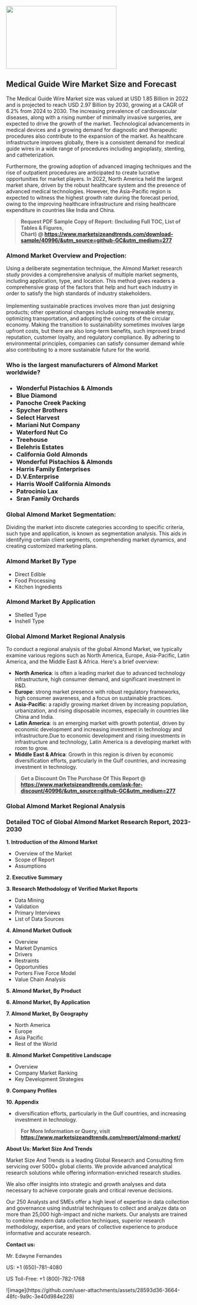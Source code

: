 <p><img class="alignnone size-medium wp-image-20088" src="https://ffe5etoiles.com/wp-content/uploads/2024/12/MST1-300x171.png" alt="" width="300" height="171" /></p><h2>Medical Guide Wire Market Size and Forecast</h2><p>The Medical Guide Wire Market size was valued at USD 1.85 Billion in 2022 and is projected to reach USD 2.97 Billion by 2030, growing at a CAGR of 6.2% from 2024 to 2030. The increasing prevalence of cardiovascular diseases, along with a rising number of minimally invasive surgeries, are expected to drive the growth of the market. Technological advancements in medical devices and a growing demand for diagnostic and therapeutic procedures also contribute to the expansion of the market. As healthcare infrastructure improves globally, there is a consistent demand for medical guide wires in a wide range of procedures including angioplasty, stenting, and catheterization.</p><p>Furthermore, the growing adoption of advanced imaging techniques and the rise of outpatient procedures are anticipated to create lucrative opportunities for market players. In 2022, North America held the largest market share, driven by the robust healthcare system and the presence of advanced medical technologies. However, the Asia-Pacific region is expected to witness the highest growth rate during the forecast period, owing to the improving healthcare infrastructure and rising healthcare expenditure in countries like India and China.</p></p><blockquote id="" class=""><strong>Request PDF Sample Copy of Report: (Including Full TOC, List of Tables &amp; Figures, Chart)&nbsp;@&nbsp;<strong><a href="https://www.marketsizeandtrends.com/download-sample/40996/&utm_source=github-GC&utm_medium=277" target="_blank">https://www.marketsizeandtrends.com/download-sample/40996/&utm_source=github-GC&utm_medium=277</a></strong></strong></blockquote><h3 id="" class="">Almond Market&nbsp;Overview and Projection:</h3><p id="" class="">Using a deliberate segmentation technique, the Almond Market research study provides a comprehensive analysis of multiple market segments, including application, type, and location. This method gives readers a comprehensive grasp of the factors that help and hurt each industry in order to satisfy the high standards of industry stakeholders. <br /> <br />Implementing sustainable practices involves more than just designing products; other operational changes include using renewable energy, optimizing transportation, and adopting the concepts of the circular economy. Making the transition to sustainability sometimes involves large upfront costs, but there are also long-term benefits, such improved brand reputation, customer loyalty, and regulatory compliance. By adhering to environmental principles, companies can satisfy consumer demand while also contributing to a more sustainable future for the world.</p><h3 id="" class="">Who is the largest manufacturers of&nbsp;Almond Market worldwide?</h3><h3 class=""><p><ul><li>Wonderful Pistachios & Almonds </li><li> Blue Diamond </li><li> Panoche Creek Packing </li><li> Spycher Brothers </li><li> Select Harvest </li><li> Mariani Nut Company </li><li> Waterford Nut Co </li><li> Treehouse </li><li> Belehris Estates </li><li> California Gold Almonds </li><li> Wonderful Pistachios & Almonds </li><li> Harris Family Enterprises </li><li> D.V.Enterprise </li><li> Harris Woolf California Almonds </li><li> Patrocinio Lax </li><li> Sran Family Orchards</li></ul></p></h3><h3 id="" class="">Global&nbsp;Almond Market Segmentation:</h3><p id="" class="">Dividing the market into discrete categories according to specific criteria, such type and application, is known as segmentation analysis. This aids in identifying certain client segments, comprehending market dynamics, and creating customized marketing plans.</p><h3 id="" class="">Almond Market&nbsp;By Type</h3><p><p><ul><li>Direct Edible </li><li> Food Processing </li><li> Kitchen Ingredients</p></li></ul></p></p><h3 id="" class="">Almond Market&nbsp;By Application</h3><p class=""><p><ul><li>Shelled Type </li><li> Inshell Type</li></ul></p></p><h3 id="" class="">Global Almond Market Regional Analysis</h3><p id="" class="">To conduct a regional analysis of the global Almond Market, we typically examine various regions such as North America, Europe, Asia-Pacific, Latin America, and the Middle East &amp; Africa. Here's a brief overview:</p><ul><li><strong>North America</strong>: is often a leading market due to advanced technology infrastructure, high consumer demand, and significant investment in R&amp;D.</li><li><strong>Europe</strong>: strong market presence with robust regulatory frameworks, high consumer awareness, and a focus on sustainable practices.</li><li><strong>Asia-Pacific</strong>: a rapidly growing market driven by increasing population, urbanization, and rising disposable incomes, especially in countries like China and India.</li><li><strong>Latin America</strong>: is an emerging market with growth potential, driven by economic development and increasing investment in technology and infrastructure.Due to economic development and rising investments in infrastructure and technology, Latin America is a developing market with room to grow.</li><li><strong>Middle East &amp; Africa</strong>: Growth in this region is driven by economic diversification efforts, particularly in the Gulf countries, and increasing investment in technology.</li></ul><blockquote id="" class=""><strong>Get a Discount On The Purchase Of This Report @ <strong><a href="https://www.marketsizeandtrends.com/ask-for-discount/40996/&utm_source=github-GC&utm_medium=277" target="_blank">https://www.marketsizeandtrends.com/ask-for-discount/40996/&utm_source=github-GC&utm_medium=277</a></strong></strong></blockquote><h3 id="" class="">Global Almond Market Regional Analysis</h3><h3 id="" class="">Detailed TOC of Global Almond Market Research Report, 2023-2030</h3><p id="" class=""><strong>1. Introduction of the Almond Market</strong></p><ul><li>Overview of the Market</li><li>Scope of Report</li><li>Assumptions</li></ul><p id="" class=""><strong>2. Executive Summary</strong></p><p id="" class=""><strong>3. Research Methodology of Verified Market Reports</strong></p><ul><li>Data Mining</li><li>Validation</li><li>Primary Interviews</li><li>List of Data Sources</li></ul><p id="" class=""><strong>4. Almond Market Outlook</strong></p><ul><li>Overview</li><li>Market Dynamics</li><li>Drivers</li><li>Restraints</li><li>Opportunities</li><li>Porters Five Force Model</li><li>Value Chain Analysis</li></ul><p id="" class=""><strong>5. Almond Market, By Product</strong></p><p id="" class=""><strong>6. Almond Market, By Application</strong></p><p id="" class=""><strong>7. Almond Market, By Geography</strong></p><ul><li>North America</li><li>Europe</li><li>Asia Pacific</li><li>Rest of the World</li></ul><p id="" class=""><strong>8. Almond Market Competitive Landscape</strong></p><ul><li>Overview</li><li>Company Market Ranking</li><li>Key Development Strategies</li></ul><p id="" class=""><strong>9. Company Profiles</strong></p><p id="" class=""><strong>10. Appendix</strong></p><ul><li>diversification efforts, particularly in the Gulf countries, and increasing investment in technology.</li></ul><blockquote id="" class=""><strong>For More Information or Query, visit <strong><strong><a href="https://www.marketsizeandtrends.com/report/almond-market/" target="_blank">https://www.marketsizeandtrends.com/report/almond-market/</a></strong></strong></strong></blockquote><p id="" class=""><strong>About Us: Market Size And Trends</strong></p><p id="" class="">Market Size And Trends is a leading Global Research and Consulting firm servicing over 5000+ global clients. We provide advanced analytical research solutions while offering information-enriched research studies.</p><p id="" class="">We also offer insights into strategic and growth analyses and data necessary to achieve corporate goals and critical revenue decisions.</p><p id="" class="">Our 250 Analysts and SMEs offer a high level of expertise in data collection and governance using industrial techniques to collect and analyze data on more than 25,000 high-impact and niche markets. Our analysts are trained to combine modern data collection techniques, superior research methodology, expertise, and years of collective experience to produce informative and accurate research.</p><p id="" class=""><strong>Contact us:</strong></p><p id="" class="">Mr. Edwyne Fernandes</p><p id="" class="">US: +1 (650)-781-4080</p><p id="" class="">US Toll-Free: +1 (800)-782-1768</p>
![image](https://github.com/user-attachments/assets/28593d36-3664-48fc-9a9c-3e40d984e228)
